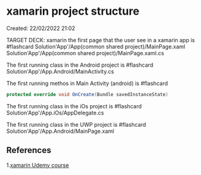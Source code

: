 # xamarin project structure 
Created: 22/02/2022 21:02 

TARGET DECK: xamarin
the first page that the user see in a xamarin app is #flashcard 
Solution'App'/App(common shared project)/MainPage.xaml
Solution'App'/App(common shared project)/MainPage.xaml.cs
<!--ID: 1645577660892-->


The first running class in the Android project is #flashcard 
Solution'App'/App.Android/MainActivity.cs
<!--ID: 1645577661048-->


The first running methos in Main Activity (android) is #flashcard 
```c#
protected override void OnCreate(Bundle savedInstanceState)
```
<!--ID: 1645577661108-->


The first running class in the iOs project is #flashcard 
Solution'App'/App.iOs/AppDelegate.cs
<!--ID: 1645577661169-->


The first running class in the UWP project is #flashcard 
Solution'App'/App.Android/MainPage.xaml
## References 
1.[xamarin Udemy course]() 
<!--ID: 1645577661239-->
